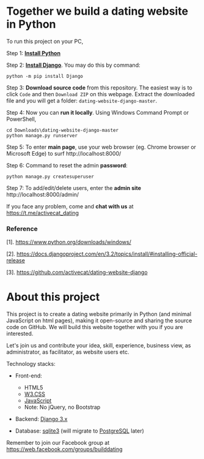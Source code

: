 # Together we build a dating website in Python

To run this project on your PC,

Step 1: [**Install Python**](https://www.python.org/)


Step 2: [**Install Django**](https://docs.djangoproject.com/en/3.2/topics/install/#installing-official-release). You may do this by command:

    python -m pip install Django

Step 3: **Download source code** from this repository. 
The easiest way is to click `Code` and then `Download ZIP` on this webpage.  Extract the downloaded file and you will get a folder: `dating-website-django-master`.

Step 4: Now you can **run it locally**. Using Windows Command Prompt or PowerShell,

    cd Downloads\dating-website-django-master
    python manage.py runserver

Step 5: To enter **main page**, use your web browser (eg. Chrome browser or Microsoft Edge) to surf http://localhost:8000/    

Step 6: Command to reset the admin **password**:

    python manage.py createsuperuser


Step 7: To add/edit/delete users, enter the **admin site** http://localhost:8000/admin/



If you face any problem, come and **chat with us** at https://t.me/activecat_dating


### Reference

[1]. https://www.python.org/downloads/windows/

[2]. https://docs.djangoproject.com/en/3.2/topics/install/#installing-official-release

[3]. https://github.com/activecat/dating-website-django



# About this project
This project is to create a dating website primarily in Python (and minimal JavaScript on html pages), making it open-source and sharing the source code on GitHub. We will build this website together with you if you are interested.

Let's join us and contribute your idea, skill, experience, business view, as administrator, as facilitator, as website users etc.

Technology stacks:
- Front-end:
    - HTML5
    - [W3.CSS](https://www.w3schools.com/w3css/default.asp)
    - [JavaScript](https://developer.mozilla.org/en-US/docs/Web/JavaScript)
    - Note: No jQuery, no Bootstrap

- Backend: [Django 3.x](https://www.djangoproject.com/)

- Database: [sqlite3](https://sqlite.org/index.html) (will migrate to [PostgreSQL](https://www.postgresql.org/) later)


Remember to join our Facebook group at https://web.facebook.com/groups/builddating

